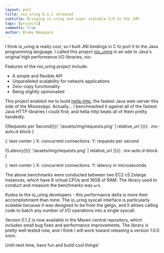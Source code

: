 ```yaml
---
layout: post
title: nio_uring 0.1.2 released
subtitle: Bringing io_uring and super scalable I/O to the JVM
tags: [projects]
comments: true
author: Blake Beaupain
---
```


I think io_uring is really cool, so I built JNI bindings in C to port it to the Java programming language. I called this project [nio_uring](https://github.com/bbeaupain/nio_uring) in an ode to Java's original high performance I/O libraries, _nio_.

Features of the nio_uring project include:

* A simple and flexible API
* Unparalleled scalability for network applications
* Zero-copy functionality
* Being slightly opinionated

This project enabled me to build [hella-http](https://github.com/bbeaupain/hella-http), the fastest Java web-server this side of the Mississippi. Actually... I benchmarked it against all of the fastest Java HTTP libraries I could find, and hella-http beats all of them pretty handedly.

![Requests per Second]({{ '/assets/img/requests.png' | relative_url }}){: .mx-auto.d-block }

{: text-center }
X: concurrent connections. Y: requests per second

![Latency]({{ '/assets/img/requests.png' | relative_url }}){: .mx-auto.d-block }

{: text-center }
X: concurrent connections. Y: latency in microseconds

The above benchmarks were conducted between two EC2 c5.2xlarge instances, which have 8 virtual CPUs and 16GB of RAM. The library used to conduct and measure the benchmarks was `wrk`.

Kudos to the io_uring developers - this performance delta is more their accomplishment than mine. The io_uring syscall interface is particularly scalable because it was designed to be from the getgo, and it allows calling code to batch any number of I/O operations into a single syscall.

Version 0.1.2 is now available in the Maven central repository, which includes small bug fixes and performance improvements. The library is pretty well tested now, and I think I will work toward releasing a version 1.0.0 soon.

Until next time, have fun and build cool things!
